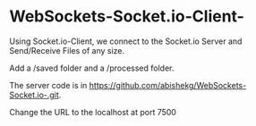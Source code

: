 # WebSockets-Socket.io-Client-
Using Socket.io-Client, we connect to the Socket.io Server and Send/Receive Files of any size. 

Add a /saved folder and a /processed folder. 

The server code is in https://github.com/abishekg/WebSockets-Socket.io-.git. 

Change the URL to the localhost at port 7500


